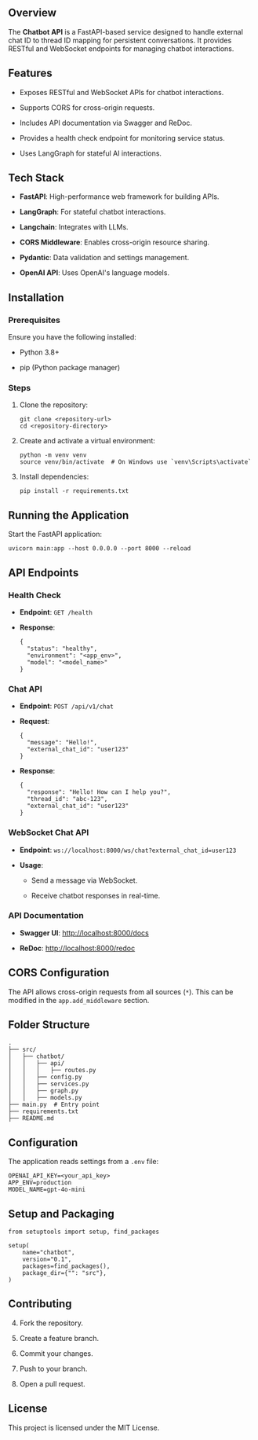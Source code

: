 
## Overview

The **Chatbot API** is a FastAPI-based service designed to handle external chat ID to thread ID mapping for persistent conversations. It provides RESTful and WebSocket endpoints for managing chatbot interactions.

## Features

- Exposes RESTful and WebSocket APIs for chatbot interactions.
    
- Supports CORS for cross-origin requests.
    
- Includes API documentation via Swagger and ReDoc.
    
- Provides a health check endpoint for monitoring service status.
    
- Uses LangGraph for stateful AI interactions.
    

## Tech Stack

- **FastAPI**: High-performance web framework for building APIs.
    
- **LangGraph**: For stateful chatbot interactions.
    
- **Langchain**: Integrates with LLMs.
    
- **CORS Middleware**: Enables cross-origin resource sharing.
    
- **Pydantic**: Data validation and settings management.
    
- **OpenAI API**: Uses OpenAI's language models.
    

## Installation

### Prerequisites

Ensure you have the following installed:

- Python 3.8+
    
- pip (Python package manager)
    

### Steps

1. Clone the repository:
    
    ```
    git clone <repository-url>
    cd <repository-directory>
    ```
    
2. Create and activate a virtual environment:
    
    ```
    python -m venv venv
    source venv/bin/activate  # On Windows use `venv\Scripts\activate`
    ```
    
3. Install dependencies:
    
    ```
    pip install -r requirements.txt
    ```
    

## Running the Application

Start the FastAPI application:

```
uvicorn main:app --host 0.0.0.0 --port 8000 --reload
```

## API Endpoints

### Health Check

- **Endpoint**: `GET /health`
    
- **Response**:
    
    ```
    {
      "status": "healthy",
      "environment": "<app_env>",
      "model": "<model_name>"
    }
    ```
    

### Chat API

- **Endpoint**: `POST /api/v1/chat`
    
- **Request**:
    
    ```
    {
      "message": "Hello!",
      "external_chat_id": "user123"
    }
    ```
    
- **Response**:
    
    ```
    {
      "response": "Hello! How can I help you?",
      "thread_id": "abc-123",
      "external_chat_id": "user123"
    }
    ```
    

### WebSocket Chat API

- **Endpoint**: `ws://localhost:8000/ws/chat?external_chat_id=user123`
    
- **Usage**:
    
    - Send a message via WebSocket.
        
    - Receive chatbot responses in real-time.
        

### API Documentation

- **Swagger UI**: [http://localhost:8000/docs](http://localhost:8000/docs)
    
- **ReDoc**: [http://localhost:8000/redoc](http://localhost:8000/redoc)
    

## CORS Configuration

The API allows cross-origin requests from all sources (`*`). This can be modified in the `app.add_middleware` section.

## Folder Structure

```
.
├── src/
│   ├── chatbot/
│   │   ├── api/
│   │   │   ├── routes.py
│   │   ├── config.py
│   │   ├── services.py
│   │   ├── graph.py
│   │   ├── models.py
├── main.py  # Entry point
├── requirements.txt
├── README.md
```

## Configuration

The application reads settings from a `.env` file:

```
OPENAI_API_KEY=<your_api_key>
APP_ENV=production
MODEL_NAME=gpt-4o-mini
```

## Setup and Packaging

```
from setuptools import setup, find_packages

setup(
    name="chatbot",
    version="0.1",
    packages=find_packages(),
    package_dir={"": "src"},
)
```

## Contributing

4. Fork the repository.
    
5. Create a feature branch.
    
6. Commit your changes.
    
7. Push to your branch.
    
8. Open a pull request.
    

## License

This project is licensed under the MIT License.
